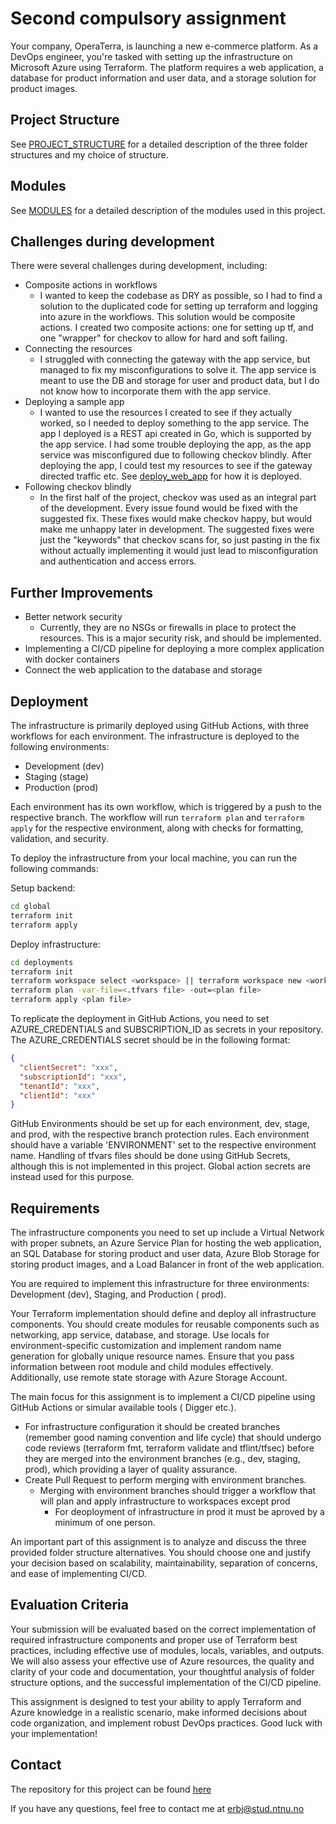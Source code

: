 # Second compulsory assignment

Your company, OperaTerra, is launching a new e-commerce platform. As a DevOps engineer, you're tasked with setting up
the infrastructure on Microsoft Azure using Terraform. The platform requires a web application, a database for product
information and user data, and a storage solution for product images.

## Project Structure

See [PROJECT_STRUCTURE](PROJECT_STRUCTURE.md) for a detailed description of the three folder structures and my choice of
structure.

## Modules

See [MODULES](MODULES.md) for a detailed description of the modules used in this project.

## Challenges during development

There were several challenges during development, including:

- Composite actions in workflows
    - I wanted to keep the codebase as DRY as possible, so I had to find a solution to the duplicated code for setting
      up terraform and logging into azure in the workflows. This solution would be composite actions. I created two
      composite actions: one for setting up tf, and one "wrapper" for checkov to allow for hard and soft failing.
- Connecting the resources
    - I struggled with connecting the gateway with the app service, but managed to fix my misconfigurations to solve it.
      The app service is meant to use the DB and storage for user and product data, but I do not know how to incorporate
      them with the app service.
- Deploying a sample app
    - I wanted to use the resources I created to see if they actually worked, so I needed to deploy something to the app
      service. The app I deployed is a REST api created in Go, which is supported by the app service. I had some trouble
      deploying the app, as the app service was misconfigured due to following checkov blindly. After deploying the app,
      I could test my resources to see if the gateway directed traffic etc.
      See [deploy_web_app](.github/workflows/deploy_web_app.yml) for how it is deployed.
- Following checkov blindly
    - In the first half of the project, checkov was used as an integral part of the development. Every issue found would
      be fixed with the suggested fix. These fixes would make checkov happy, but would make me unhappy later in
      development. The suggested fixes were just the "keywords" that checkov scans for, so just pasting in the fix
      without actually implementing it would just lead to misconfiguration and authentication and access errors.

## Further Improvements

- Better network security
    - Currently, they are no NSGs or firewalls in place to protect the resources. This is a major security risk, and
      should be implemented.
- Implementing a CI/CD pipeline for deploying a more complex application with docker containers
- Connect the web application to the database and storage

## Deployment

The infrastructure is primarily deployed using GitHub Actions, with three workflows for each environment. The
infrastructure is deployed to the following environments:

- Development (dev)
- Staging (stage)
- Production (prod)

Each environment has its own workflow, which is triggered by a push to the respective branch. The workflow will run
`terraform plan` and `terraform apply` for the respective environment, along with checks for formatting, validation, and
security.

To deploy the infrastructure from your local machine, you can run the following commands:

Setup backend:

```bash
cd global
terraform init
terraform apply
```

Deploy infrastructure:

```bash
cd deployments
terraform init
terraform workspace select <workspace> || terraform workspace new <workspace>
terraform plan -var-file=<.tfvars file> -out=<plan file>
terraform apply <plan file>
```

To replicate the deployment in GitHub Actions, you need to set AZURE_CREDENTIALS and SUBSCRIPTION_ID as secrets in your
repository. The AZURE_CREDENTIALS secret should be in the following format:

```json
{
  "clientSecret": "xxx",
  "subscriptionId": "xxx",
  "tenantId": "xxx",
  "clientId": "xxx"
}
```

GitHub Environments should be set up for each environment, dev, stage, and prod, with the respective branch protection
rules. Each environment should have a variable 'ENVIRONMENT' set to the respective environment name. Handling of tfvars
files should be done using GitHub Secrets, although this is not implemented in this project. Global action secrets are
instead used for this purpose.

## Requirements

The infrastructure components you need to set up include a Virtual Network with proper subnets, an Azure Service Plan
for hosting the web application, an SQL Database for storing product and user data, Azure Blob Storage for storing
product images, and a Load Balancer in front of the web application.

You are required to implement this infrastructure for three environments: Development (dev), Staging, and Production (
prod).

Your Terraform implementation should define and deploy all infrastructure components. You should create modules for
reusable components such as networking, app service, database, and storage. Use locals for environment-specific
customization and implement random name generation for globally unique resource names. Ensure that you pass information
between root module and child modules effectively. Additionally, use remote state storage with Azure Storage Account.

The main focus for this assignment is to implement a CI/CD pipeline using GitHub Actions or simular available tools (
Digger etc.).

- For infrastructure configuration it should be created branches (remember good naming convention and life cycle) that
  should undergo code reviews (terraform fmt, terraform validate and tflint/tfsec) before they are merged into the
  environment branches (e.g., dev, staging, prod), which providing a layer of quality assurance.
- Create Pull Request to perform merging with environment branches.
    - Merging with environment branches should trigger a workflow that will plan and apply infrastructure to workspaces
      except prod
        - For deoployment of infrastructure in prod it must be aproved by a minimum of one person.

An important part of this assignment is to analyze and discuss the three provided folder structure alternatives. You
should choose one and justify your decision based on scalability, maintainability, separation of concerns, and ease of
implementing CI/CD.

## Evaluation Criteria

Your submission will be evaluated based on the correct implementation of required infrastructure components and proper
use of Terraform best practices, including effective use of modules, locals, variables, and outputs. We will also assess
your effective use of Azure resources, the quality and clarity of your code and documentation, your thoughtful analysis
of folder structure options, and the successful implementation of the CI/CD pipeline.

This assignment is designed to test your ability to apply Terraform and Azure knowledge in a realistic scenario, make
informed decisions about code organization, and implement robust DevOps practices. Good luck with your implementation!

## Contact

The repository for this project can be found [here](https://github.com/erikbjo/erbj-oppg2)

If you have any questions, feel free to contact me at [erbj@stud.ntnu.no](mailto:erbj@stud.ntnu.no)